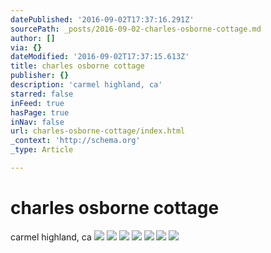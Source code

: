 ```yaml
---
datePublished: '2016-09-02T17:37:16.291Z'
sourcePath: _posts/2016-09-02-charles-osborne-cottage.md
author: []
via: {}
dateModified: '2016-09-02T17:37:15.613Z'
title: charles osborne cottage
publisher: {}
description: 'carmel highland, ca'
starred: false
inFeed: true
hasPage: true
inNav: false
url: charles-osborne-cottage/index.html
_context: 'http://schema.org'
_type: Article

---
```

# charles osborne cottage

carmel highland, ca
![](https://the-grid-user-content.s3-us-west-2.amazonaws.com/f6863c65-de29-44c5-8b40-1935bff95b1e.jpg)
![](https://the-grid-user-content.s3-us-west-2.amazonaws.com/448ac45d-3efc-4a64-bc0f-77fb3cf9fd62.jpg)
![](https://the-grid-user-content.s3-us-west-2.amazonaws.com/6b043994-aba2-49cb-886b-5d266fe90f5d.jpg)
![](https://the-grid-user-content.s3-us-west-2.amazonaws.com/6e87f40f-08ac-4dc2-a68a-2a0c9831471b.jpg)
![](https://the-grid-user-content.s3-us-west-2.amazonaws.com/f0cb7807-ccc3-47d8-b2eb-06eb3c3d1e61.jpg)
![](https://the-grid-user-content.s3-us-west-2.amazonaws.com/afe2762a-70b3-4c62-9225-d85334c4a0e7.jpg)
![](https://the-grid-user-content.s3-us-west-2.amazonaws.com/4ba9a8d9-0226-4df5-bba1-63df57d412b2.jpg)